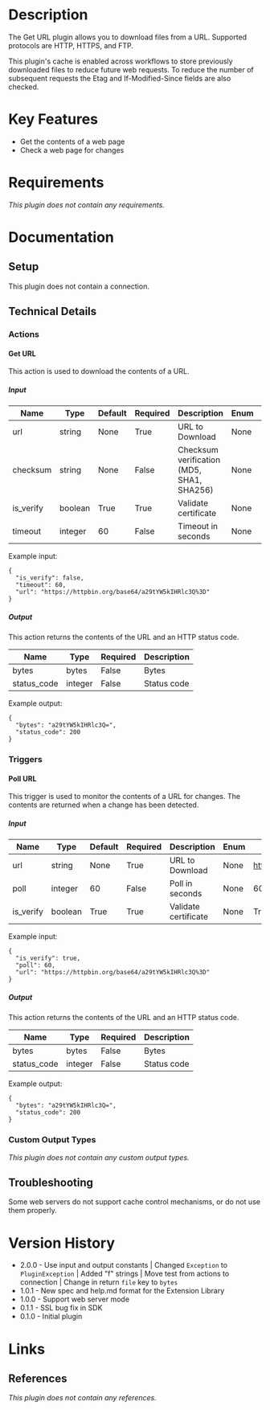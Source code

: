 # Description

The Get URL plugin allows you to download files from a URL. Supported protocols are HTTP, HTTPS, and FTP.

This plugin's cache is enabled across workflows to store previously downloaded files to reduce future web requests.
To reduce the number of subsequent requests the Etag and If-Modified-Since fields are also checked.

# Key Features

* Get the contents of a web page
* Check a web page for changes

# Requirements

_This plugin does not contain any requirements._

# Documentation

## Setup

This plugin does not contain a connection.

## Technical Details

### Actions

#### Get URL

This action is used to download the contents of a URL.

##### Input

|Name|Type|Default|Required|Description|Enum|Example|
|----|----|-------|--------|-----------|----|-------|
|url|string|None|True|URL to Download|None|https://example.com|
|checksum|string|None|False|Checksum verification (MD5, SHA1, SHA256)|None|0800fc577294c34e0b28ad2839435945|
|is_verify|boolean|True|True|Validate certificate|None|True|
|timeout|integer|60|False|Timeout in seconds|None|60|

Example input:

```
{
  "is_verify": false,
  "timeout": 60,
  "url": "https://httpbin.org/base64/a29tYW5kIHRlc3Q%3D"
}
```

##### Output

This action returns the contents of the URL and an HTTP status code.

|Name|Type|Required|Description|
|----|----|--------|-----------|
|bytes|bytes|False|Bytes|
|status_code|integer|False|Status code|

Example output:

```
{
  "bytes": "a29tYW5kIHRlc3Q=",
  "status_code": 200
}
```

### Triggers

#### Poll URL

This trigger is used to monitor the contents of a URL for changes. The contents are returned when a change has been detected.

##### Input

|Name|Type|Default|Required|Description|Enum|Example|
|----|----|-------|--------|-----------|----|-------|
|url|string|None|True|URL to Download|None|https://example.com|
|poll|integer|60|False|Poll in seconds|None|60|
|is_verify|boolean|True|True|Validate certificate|None|True|

Example input:

```
{
  "is_verify": true,
  "poll": 60,
  "url": "https://httpbin.org/base64/a29tYW5kIHRlc3Q%3D"
}
```

##### Output

This action returns the contents of the URL and an HTTP status code.

|Name|Type|Required|Description|
|----|----|--------|-----------|
|bytes|bytes|False|Bytes|
|status_code|integer|False|Status code|

Example output:

```
{
  "bytes": "a29tYW5kIHRlc3Q=",
  "status_code": 200
}
```

### Custom Output Types

_This plugin does not contain any custom output types._

## Troubleshooting

Some web servers do not support cache control mechanisms, or do not use them properly.

# Version History

* 2.0.0 - Use input and output constants | Changed `Exception` to `PluginException` | Added "f" strings | Move test from actions to connection | Change in return `file` key to `bytes`
* 1.0.1 - New spec and help.md format for the Extension Library
* 1.0.0 - Support web server mode
* 0.1.1 - SSL bug fix in SDK
* 0.1.0 - Initial plugin

# Links

## References

_This plugin does not contain any references._
